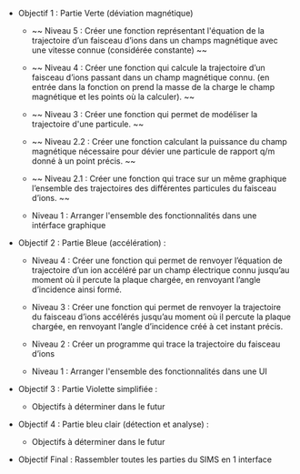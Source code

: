 
- Objectif 1 : Partie Verte (déviation magnétique)
    - ~~ Niveau 5 : Créer une fonction représentant l'équation de la trajectoire d’un faisceau d’ions dans un champs magnétique avec une vitesse connue (considérée constante) ~~

    - ~~ Niveau 4 : Créer une fonction qui calcule la trajectoire d’un faisceau d’ions passant dans un champ magnétique connu. (en entrée dans la fonction on prend la masse de la charge le champ magnétique et les points où la calculer). ~~

    - ~~ Niveau 3 : Créer une fonction qui permet de modéliser la trajectoire d'une particule. ~~

    - ~~ Niveau 2.2 : Créer une fonction calculant la puissance du champ magnétique nécessaire pour dévier une particule de rapport q/m donné à un point précis. ~~

    - ~~ Niveau 2.1 : Créer une fonction qui trace sur un même graphique l’ensemble des trajectoires des différentes particules du faisceau d’ions. ~~

    - Niveau 1 : Arranger l'ensemble des fonctionnalités dans une intérface graphique


- Objectif 2 : Partie Bleue (accélération) :
    - Niveau 4 : Créer une fonction qui permet de renvoyer l’équation de trajectoire d’un ion accéléré par un champ électrique connu jusqu’au moment où il percute la plaque chargée, en renvoyant l’angle d’incidence ainsi formé.

    - Niveau 3 : Créer une fonction qui permet de renvoyer la trajectoire du faisceau d’ions accélérés jusqu’au moment où il percute la plaque chargée, en renvoyant l’angle d’incidence créé à cet instant précis.

    - Niveau 2 : Créer un programme qui trace la trajectoire du faisceau d’ions

    - Niveau 1 : Arranger l'ensemble des fonctionnalités dans une UI


- Objectif 3 : Partie Violette simplifiée :
    - Objectifs à déterminer dans le futur


- Objectif 4 : Partie bleu clair (détection et analyse) :
    - Objectifs à déterminer dans le futur


- Objectif Final : Rassembler toutes les parties du SIMS en 1 interface